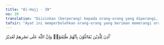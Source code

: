 ```yaml
---
title: "Al-Hajj - 39"
no: 39
translation: "Diizinkan (berperang) kepada orang-orang yang diperangi, karena sesungguhnya mereka dizalimi. Dan sung-guh, Allah Mahakuasa menolong mereka itu,"
tafsir: "Ayat ini memperbolehkan orang-orang yang beriman memerangi orang-orang kafir, jika mereka telah berbuat aniaya di muka bumi, menganiaya orang beriman dan menentang agama Allah.\n\nSejak Nabi Muhammad saw menyampaikan risalahnya dan melakukan dakwahnya kepada orang-orang Quraisy, maka sejak itu pula sikap orang musyrik Mekah berubah terhadap Nabi dan para sahabat. Semula mereka menganggap Muhammad sebagai orang yang bisa dipercaya, orang yang adil yang dapat menyelesaikan perkara-perkara yang terjadi di antara mereka dengan adil. Tetapi setelah Nabi Muhammad saw menyampaikan risalahnya, mereka lalu mengancam, menyakiti dan melakukan tindakan-tindakan yang merugikan Nabi saw, para sahabat dan sebagainya. Pernah juga mereka melempari Nabi dengan kotoran binatang dan menganiaya para sahabat, sehingga penderitaan yang dialami Nabi dan para sahabat hampir-hampir tidak tertahankan lagi. \n\nPara sahabat pernah mengadukan hal itu kepada Nabi saw dan memohon kepadanya agar kepada mereka diizinkan untuk membalas tindakan-tindakan orang-orang kafir itu. Rasulullah berusaha menenangkan dan menyabarkan hati para sahabat, karena belum ada perintah dari Allah atau ayat yang diturunkan untuk mengadakan perlawanan dan mempertahankan diri. Semakin hari penderitaan itu dirasakan semakin berat dan untuk menghindarkan diri dari terjadinya bentrokan dengan orang-orang kafir, maka pernah beberapa kali kaum Muslimin melakukan hijrah, seperti hijrah ke Habasyah, ke thaif yang akhirnya Rasulullah dan para sahabat bersama-sama hijrah ke Medinah.\n\nSetelah kaum Muslimin hijrah ke Medinah, barulah turun ayat-ayat yang memerintahkan kaum Muslimin memerangi orang-orang yang berbuat aniaya terhadap orang yang beriman dan berusaha menghancurkan agama Islam. Ayat ini adalah ayat yang pertama kali diturunkan yang berhubungan dengan perintah berperang. Ayat kedua yang berkaitan dengan perintah berperang adalah diperbolehkannya Kaum Muslimin memerangi orang kafir namun secara terbatas yaitu: \n\nDan perangilah di jalan Allah orang-orang yang memerangi kamu, tetapi jangan melampaui batas. Sungguh, Allah tidak menyukai orang-orang yang melampaui batas. (al-Baqarah/2: 190)\n\nAyat ketiga perintah berperang adalah:\n\nPerangilah orang-orang yang tidak beriman kepada Allah dan hari kemudian, mereka yang tidak mengharamkan apa yang telah diharamkan Allah dan Rasul-Nya dan mereka yang tidak beragama dengan agama yang benar (agama Allah), (yaitu orang-orang) yang telah diberikan Kitab, hingga mereka membayar jizyah (pajak) dengan patuh sedang mereka dalam keadaan tunduk. (at-Taubah/9: 29)\n\ndhahhak berkata, \"Para sahabat minta izin kepada Rasulullah saw untuk memerangi orang-orang kafir yang menyakiti mereka di Mekah, maka turunlah ayat 38 Surah ini. Setelah hijrah ke Medinah maka turunlah ayat 39 ini, yang merupakan ayat qital yang pertama kali diturunkan.\n\nDengan ayat ini kaum Muslimin diizinkan berperang. Ayat ini turun setelah Allah melarang orang-orang beriman berperang dalam waktu yang lama dan setelah Rasulullah berusaha beberapa kali menyabarkan, dan menahan semangat orang-orang beriman menghadapi segala macam tindakan orang-orang kafir yang menyakitkan hati mereka. Karena itu dapat diambil kesimpulan bahwa izin berperang itu diberikan kepada kaum Muslimin, jika perang itu merupakan satu-satunya jalan keluar bagi kesulitan yang tidak dapat diatasi lagi. Dengan perkataan yang lain: Bahwa peperangan itu dibolehkan untuk mempertahankan diri dan untuk menegakkan dan membela kalimat Allah.\n\nSebenarnya Allah Mahakuasa membela dan memenangkan orang-orang yang beriman, tanpa melakukan sesuatu peperangan dan tanpa mengalami kesengsaraan dan penderitaan. Akan tetapi Allah hendak menguji hati para hamba-Nya yang mukmin, sampai di mana ketabahan dan kesabaran mereka dalam menghadapi cobaan-cobaan Allah, sampai di mana ketaatan dan kepatuhan mereka dalam melaksanakan perintah-perintah Allah. Betapa banyak orang yang semula dianggap baik imannya, tetapi setelah mengalami sedikit cobaan saja, mereka kembali menjadi kafir. Dengan adanya perintah jihad itu, maka ada kesempatan bagi orang-orang yang beriman untuk memperoleh balasan Allah yang paling besar, yaitu balasan yang disediakan bagi orang-orang yang mati syahid dalam mempertahankan agama Allah."
---
```


اُذِنَ لِلَّذِيْنَ يُقَاتَلُوْنَ بِاَنَّهُمْ ظُلِمُوْاۗ وَاِنَّ اللّٰهَ عَلٰى نَصْرِهِمْ لَقَدِيْرٌ ۙ
